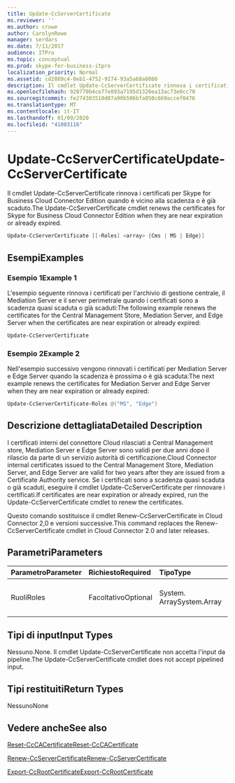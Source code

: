 ```yaml
---
title: Update-CcServerCertificate
ms.reviewer: ''
ms.author: crowe
author: CarolynRowe
manager: serdars
ms.date: 7/11/2017
audience: ITPro
ms.topic: conceptual
ms.prod: skype-for-business-itpro
localization_priority: Normal
ms.assetid: cd2889c4-0eb1-4752-9274-93a5a68a8080
description: Il cmdlet Update-CcServerCertificate rinnova i certificati per Skype for Business Cloud Connector Edition quando è vicino alla scadenza o è già scaduto.
ms.openlocfilehash: 920770b4ce77e893a7195d1326ea13ac73e0cc70
ms.sourcegitcommit: fe274303510d07a90b506bfa050c669accef0476
ms.translationtype: MT
ms.contentlocale: it-IT
ms.lasthandoff: 01/09/2020
ms.locfileid: "41003116"
---
```

# <a name="update-ccservercertificate"></a><span data-ttu-id="5865c-103">Update-CcServerCertificate</span><span class="sxs-lookup"><span data-stu-id="5865c-103">Update-CcServerCertificate</span></span>
 
<span data-ttu-id="5865c-104">Il cmdlet Update-CcServerCertificate rinnova i certificati per Skype for Business Cloud Connector Edition quando è vicino alla scadenza o è già scaduto.</span><span class="sxs-lookup"><span data-stu-id="5865c-104">The Update-CcServerCertificate cmdlet renews the certificates for Skype for Business Cloud Connector Edition when they are near expiration or already expired.</span></span> 
  
```powershell
Update-CcServerCertificate [[-Roles] <array> {Cms | MS | Edge}]
```

## <a name="examples"></a><span data-ttu-id="5865c-105">Esempi</span><span class="sxs-lookup"><span data-stu-id="5865c-105">Examples</span></span>
<span data-ttu-id="5865c-106"><a name="Examples"> </a></span><span class="sxs-lookup"><span data-stu-id="5865c-106"></span></span>

### <a name="example-1"></a><span data-ttu-id="5865c-107">Esempio 1</span><span class="sxs-lookup"><span data-stu-id="5865c-107">Example 1</span></span>

<span data-ttu-id="5865c-108">L'esempio seguente rinnova i certificati per l'archivio di gestione centrale, il Mediation Server e il server perimetrale quando i certificati sono a scadenza quasi scaduta o già scaduti:</span><span class="sxs-lookup"><span data-stu-id="5865c-108">The following example renews the certificates for the Central Management Store, Mediation Server, and Edge Server when the certificates are near expiration or already expired:</span></span>
  
```powershell
Update-CcServerCertificate
```

### <a name="example-2"></a><span data-ttu-id="5865c-109">Esempio 2</span><span class="sxs-lookup"><span data-stu-id="5865c-109">Example 2</span></span>

<span data-ttu-id="5865c-110">Nell'esempio successivo vengono rinnovati i certificati per Mediation Server e Edge Server quando la scadenza è prossima o è già scaduta:</span><span class="sxs-lookup"><span data-stu-id="5865c-110">The next example renews the certificates for Mediation Server and Edge Server when they are near expiration or already expired:</span></span>
  
```powershell
Update-CcServerCertificate-Roles @("MS", "Edge")
```

## <a name="detailed-description"></a><span data-ttu-id="5865c-111">Descrizione dettagliata</span><span class="sxs-lookup"><span data-stu-id="5865c-111">Detailed Description</span></span>
<span data-ttu-id="5865c-112"><a name="DetailedDescription"> </a></span><span class="sxs-lookup"><span data-stu-id="5865c-112"></span></span>

<span data-ttu-id="5865c-113">I certificati interni del connettore Cloud rilasciati a Central Management store, Mediation Server e Edge Server sono validi per due anni dopo il rilascio da parte di un servizio autorità di certificazione.</span><span class="sxs-lookup"><span data-stu-id="5865c-113">Cloud Connector internal certificates issued to the Central Management Store, Mediation Server, and Edge Server are valid for two years after they are issued from a Certificate Authority service.</span></span> <span data-ttu-id="5865c-114">Se i certificati sono a scadenza quasi scaduta o già scaduti, eseguire il cmdlet Update-CcServerCertificate per rinnovare i certificati.</span><span class="sxs-lookup"><span data-stu-id="5865c-114">If certificates are near expiration or already expired, run the Update-CcServerCertificate cmdlet to renew the certificates.</span></span> 
  
<span data-ttu-id="5865c-115">Questo comando sostituisce il cmdlet Renew-CcServerCertificate in Cloud Connector 2,0 e versioni successive.</span><span class="sxs-lookup"><span data-stu-id="5865c-115">This command replaces the Renew-CcServerCertificate cmdlet in Cloud Connector 2.0 and later releases.</span></span>
  
## <a name="parameters"></a><span data-ttu-id="5865c-116">Parametri</span><span class="sxs-lookup"><span data-stu-id="5865c-116">Parameters</span></span>
<span data-ttu-id="5865c-117"><a name="DetailedDescription"> </a></span><span class="sxs-lookup"><span data-stu-id="5865c-117"></span></span>

|<span data-ttu-id="5865c-118">**Parametro**</span><span class="sxs-lookup"><span data-stu-id="5865c-118">**Parameter**</span></span>|<span data-ttu-id="5865c-119">**Richiesto**</span><span class="sxs-lookup"><span data-stu-id="5865c-119">**Required**</span></span>|<span data-ttu-id="5865c-120">**Tipo**</span><span class="sxs-lookup"><span data-stu-id="5865c-120">**Type**</span></span>|<span data-ttu-id="5865c-121">**Descrizione**</span><span class="sxs-lookup"><span data-stu-id="5865c-121">**Description**</span></span>|
|:-----|:-----|:-----|:-----|
|<span data-ttu-id="5865c-122">Ruoli</span><span class="sxs-lookup"><span data-stu-id="5865c-122">Roles</span></span>  <br/> |<span data-ttu-id="5865c-123">Facoltativo</span><span class="sxs-lookup"><span data-stu-id="5865c-123">Optional</span></span>  <br/> |<span data-ttu-id="5865c-124">System. Array</span><span class="sxs-lookup"><span data-stu-id="5865c-124">System.Array</span></span>  <br/> | <span data-ttu-id="5865c-125">Matrice di ruoli del server del connettore Cloud.</span><span class="sxs-lookup"><span data-stu-id="5865c-125">Array of Cloud Connector server roles.</span></span> <br/> |
   
## <a name="input-types"></a><span data-ttu-id="5865c-126">Tipi di input</span><span class="sxs-lookup"><span data-stu-id="5865c-126">Input Types</span></span>
<span data-ttu-id="5865c-127"><a name="InputTypes"> </a></span><span class="sxs-lookup"><span data-stu-id="5865c-127"></span></span>

<span data-ttu-id="5865c-128">Nessuno.</span><span class="sxs-lookup"><span data-stu-id="5865c-128">None.</span></span> <span data-ttu-id="5865c-129">Il cmdlet Update-CcServerCertificate non accetta l'input da pipeline.</span><span class="sxs-lookup"><span data-stu-id="5865c-129">The Update-CcServerCertificate cmdlet does not accept pipelined input.</span></span>
  
## <a name="return-types"></a><span data-ttu-id="5865c-130">Tipi restituiti</span><span class="sxs-lookup"><span data-stu-id="5865c-130">Return Types</span></span>
<span data-ttu-id="5865c-131"><a name="ReturnTypes"> </a></span><span class="sxs-lookup"><span data-stu-id="5865c-131"></span></span>

<span data-ttu-id="5865c-132">Nessuno</span><span class="sxs-lookup"><span data-stu-id="5865c-132">None</span></span>
  
## <a name="see-also"></a><span data-ttu-id="5865c-133">Vedere anche</span><span class="sxs-lookup"><span data-stu-id="5865c-133">See also</span></span>
<span data-ttu-id="5865c-134"><a name="ReturnTypes"> </a></span><span class="sxs-lookup"><span data-stu-id="5865c-134"></span></span>

[<span data-ttu-id="5865c-135">Reset-CcCACertificate</span><span class="sxs-lookup"><span data-stu-id="5865c-135">Reset-CcCACertificate</span></span>](reset-cccacertificate.md)
  
[<span data-ttu-id="5865c-136">Renew-CcServerCertificate</span><span class="sxs-lookup"><span data-stu-id="5865c-136">Renew-CcServerCertificate</span></span>](renew-ccservercertificate.md)
  
[<span data-ttu-id="5865c-137">Export-CcRootCertificate</span><span class="sxs-lookup"><span data-stu-id="5865c-137">Export-CcRootCertificate</span></span>](export-ccrootcertificate.md)
  

